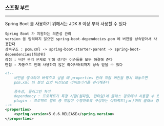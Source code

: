 ### 스프링 부트

---

Spring Boot 를 사용하기 위해서는 JDK 8 이상 부터 사용할 수 있다

    Spring Boot 가 지원하는 의존성 관리
    version 을 입력하지 않으면 spring-boot-dependecies.pom 에 버전을 상속받아서 사용한다
    상속구조 : pom.xml -> spring-boot-starter-parent -> spring-boot-dependencies(최상위)
    장점 : 버전 관리 문제로 인해 생기는 이슈들을 모두 해결해 준다
    단점 : 자동으로 인해 사용하지 않은 라이브러리까지 상속 받을 수 있다

```xml
<!-- 
    버전을 명시하여 바꿔주고 싶을 때 properties 안에 직접 버전을 명시 해놓으면
    pom.xml 의 설정 값의 버전으로 라이브러리를 관리해준다
    
    종속성, 플러그인 차이
    dependency : 프로젝트가 특정 시점(컴파일, 런타임)에 클래스 경로에서 사용할 수 있는 아티팩트(jar)
    plugin : 프로젝트 빌드 중 작업이 수행하도록 구성하는 아티팩트(jar)이며 클래스 경로에서 사용할 수 없다
-->
<properties>
    <spring.version>5.0.6.RELEASE</spring.version>
</properties>
```